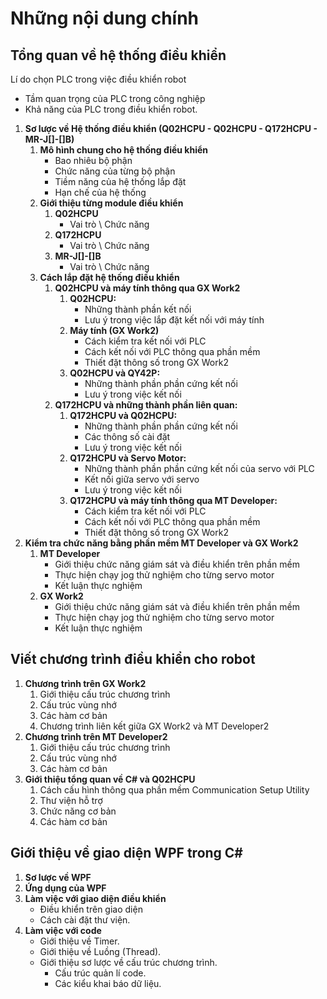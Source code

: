 # Những nội dung chính
## Tổng quan về hệ thống điều khiển
Lí do chọn PLC trong việc điều khiển robot
- Tầm quan trọng của PLC trong công nghiệp
- Khả năng của PLC trong điều khiển robot.
1. **Sơ lược về Hệ thống điều khiển (Q02HCPU - Q02HCPU - Q172HCPU - MR-J[]-[]B)**
   1. **Mô hình chung cho hệ thống điều khiển**
      - Bao nhiêu bộ phận
      - Chức năng của từng bộ phận
      - Tiềm năng của hệ thống lắp đặt
      - Hạn chế của hệ thống 
   2. **Giới thiệu từng module điều khiển**
      1. **Q02HCPU**
         - Vai trò \ Chức năng
      2. **Q172HCPU**
         - Vai trò \ Chức năng
      3. **MR-J[]-[]B**
         - Vai trò \ Chức năng   
   3. **Cách lắp đặt hệ thống điều khiển**
      1. **Q02HCPU và máy tính thông qua GX Work2**
         1. **Q02HCPU:**
            - Những thành phần kết nối
            - Lưu ý trong việc lắp đặt kết nối với máy tính
         2. **Máy tính (GX Work2)**
            -  Cách kiểm tra kết nối với PLC
            -  Cách kết nối với PLC thông qua phần mềm
            -  Thiết đặt thông số trong GX Work2
         3. **Q02HCPU và QY42P:**
            - Những thành phần phần cứng kết nối
            - Lưu ý trong việc kết nối
      2. **Q172HCPU và những thành phần liên quan:**
         1. **Q172HCPU và Q02HCPU:**
            - Những thành phần phần cứng kết nối
            - Các thông số cài đặt
            - Lưu ý trong việc kết nối
         2. **Q172HCPU và Servo Motor:**
            - Những thành phần phần cứng kết nối của servo với PLC
            - Kết nối giữa servo với servo
            - Lưu ý trong việc kết nối
         3. **Q172HCPU và máy tính thông qua MT Developer:**
            -  Cách kiểm tra kết nối với PLC
            -  Cách kết nối với PLC thông qua phần mềm
            -  Thiết đặt thông số trong GX Work2
2. **Kiểm tra chức năng bằng phần mềm MT Developer và GX Work2**
   1. **MT Developer**
      - Giới thiệu chức năng giám sát và điều khiển trên phần mềm
      - Thực hiện chạy jog thử nghiệm cho từng servo motor
      - Kết luận thực nghiệm
   2. **GX Work2**
      - Giới thiệu chức năng giám sát và điều khiển trên phần mềm
      - Thực hiện chạy jog thử nghiệm cho từng servo motor
      - Kết luận thực nghiệm

## Viết chương trình điều khiển cho robot
1. **Chương trình trên GX Work2**
   1. Giới thiệu cấu trúc chương trình
   2. Cấu trúc vùng nhớ
   3. Các hàm cơ bản
   4. Chương trình liên kết giữa GX Work2 và MT Developer2
2. **Chương trình trên MT Developer2**
   1. Giới thiệu cấu trúc chương trình
   2. Cấu trúc vùng nhớ
   3. Các hàm cơ bản
3. **Giới thiệu tổng quan về C# và Q02HCPU**
   1. Cách cấu hình thông qua phần mềm Communication Setup Utility
   2. Thư viện hỗ trợ
   3. Chức năng cơ bản
   4. Các hàm cơ bản

## Giới thiệu về giao diện WPF trong C#
1. **Sơ lược về WPF**
2. **Ứng dụng của WPF**
3. **Làm việc với giao diện điều khiển**
   - Điều khiển trên giao diện
   - Cách cài đặt thư viện.
4. **Làm việc với code**
   - Giới thiệu về Timer.
   - Giới thiệu về Luồng (Thread).
   - Giới thiệu sơ lược về cấu trúc chương trình.
     - Cấu trúc quản lí code.
     - Các kiểu khai báo dữ liệu.